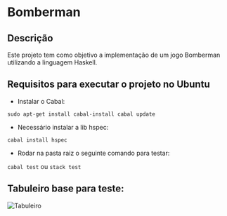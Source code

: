 # Bomberman

## Descrição

Este projeto tem como objetivo a implementação de um jogo Bomberman utilizando a linguagem Haskell.

## Requisitos para executar o projeto no Ubuntu

* Instalar o Cabal:

```sudo apt-get install cabal-install cabal update```

* Necessário instalar a lib hspec:

```cabal install hspec```

* Rodar na pasta raiz o seguinte comando para testar:

```cabal test``` ou ```stack test```

## Tabuleiro base para teste:

![Tabuleiro](images/tabuleiro.png)
